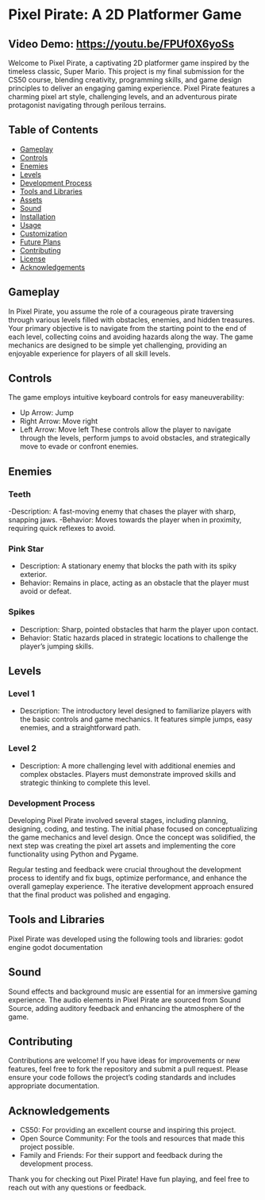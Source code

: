 
# Pixel Pirate: A 2D Platformer Game
## Video Demo: https://youtu.be/FPUf0X6yoSs

Welcome to Pixel Pirate, a captivating 2D platformer game inspired by the timeless classic, Super Mario. This project is my final submission for the CS50 course, blending creativity, programming skills, and game design principles to deliver an engaging gaming experience. Pixel Pirate features a charming pixel art style, challenging levels, and an adventurous pirate protagonist navigating through perilous terrains.


## Table of Contents
- [Gameplay]()
- [Controls]()
- [Enemies]()
- [Levels]()
- [Development Process]()
- [Tools and Libraries]()
- [Assets]()
- [Sound]()
- [Installation]()
- [Usage]()
- [Customization]()
- [Future Plans]()
- [Contributing]()
- [License]()
- [Acknowledgements]()

## Gameplay
In Pixel Pirate, you assume the role of a courageous pirate traversing through various levels filled with obstacles, enemies, and hidden treasures. Your primary objective is to navigate from the starting point to the end of each level, collecting coins and avoiding hazards along the way. The game mechanics are designed to be simple yet challenging, providing an enjoyable experience for players of all skill levels.

## Controls
The game employs intuitive keyboard controls for easy maneuverability:

- Up Arrow: Jump
- Right Arrow: Move right
- Left Arrow: Move left
These controls allow the player to navigate through the levels, perform jumps to avoid obstacles, and strategically move to evade or confront enemies.

## Enemies
### Teeth
-Description: A fast-moving enemy that chases the player with sharp, snapping jaws.
-Behavior: Moves towards the player when in proximity, requiring quick reflexes to avoid.
### Pink Star
- Description: A stationary enemy that blocks the path with its spiky exterior.
- Behavior: Remains in place, acting as an obstacle that the player must avoid or defeat.
### Spikes
- Description: Sharp, pointed obstacles that harm the player upon contact.
- Behavior: Static hazards placed in strategic locations to challenge the player’s jumping skills.

## Levels
### Level 1
- Description: The introductory level designed to familiarize players with the basic controls and game mechanics. It features simple jumps, easy enemies, and a straightforward path.

### Level 2
- Description: A more challenging level with additional enemies and complex obstacles. Players must demonstrate improved skills and strategic thinking to complete this level.

### Development Process
Developing Pixel Pirate involved several stages, including planning, designing, coding, and testing. The initial phase focused on conceptualizing the game mechanics and level design. Once the concept was solidified, the next step was creating the pixel art assets and implementing the core functionality using Python and Pygame.

Regular testing and feedback were crucial throughout the development process to identify and fix bugs, optimize performance, and enhance the overall gameplay experience. The iterative development approach ensured that the final product was polished and engaging.

## Tools and Libraries
Pixel Pirate was developed using the following tools and libraries:
godot engine
godot documentation


## Sound
Sound effects and background music are essential for an immersive gaming experience. The audio elements in Pixel Pirate are sourced from Sound Source, adding auditory feedback and enhancing the atmosphere of the game.

## Contributing
Contributions are welcome! If you have ideas for improvements or new features, feel free to fork the repository and submit a pull request. Please ensure your code follows the project’s coding standards and includes appropriate documentation.

## Acknowledgements
- CS50: For providing an excellent course and inspiring this project.
- Open Source Community: For the tools and resources that made this project possible.
- Family and Friends: For their support and feedback during the development process.

Thank you for checking out Pixel Pirate! Have fun playing, and feel free to reach out with any questions or feedback.